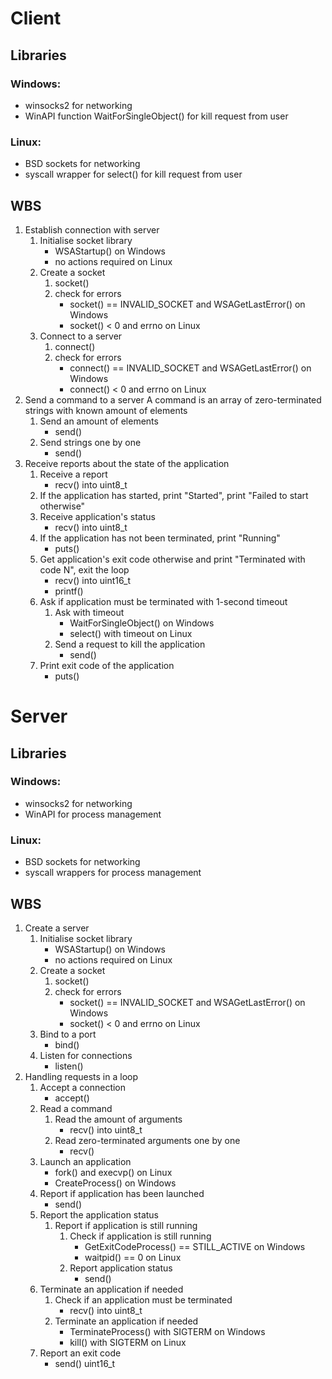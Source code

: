 # Client
## Libraries

### Windows:
- winsocks2 for networking
- WinAPI function WaitForSingleObject() for kill request from user

### Linux:
- BSD sockets for networking
- syscall wrapper for select() for kill request from user

## WBS
1. Establish connection with server
	1. Initialise socket library
		- WSAStartup() on Windows
		- no actions required on Linux
	2. Create a socket
		1. socket()
		2. check for errors
			- socket() == INVALID_SOCKET and WSAGetLastError() on Windows
			- socket() < 0 and errno on Linux
	3. Connect to a server
		1. connect()
		2. check for errors
			- connect() == INVALID_SOCKET and WSAGetLastError() on Windows
			- connect() < 0 and errno on Linux
2. Send a command to a server
	A command is an array of zero-terminated strings with known amount of elements
	1. Send an amount of elements
		- send()
	2. Send strings one by one
		- send()
3. Receive reports about the state of the application
	1. Receive a report
		- recv() into uint8_t 
	2. If the application has started, print "Started", print "Failed to start otherwise"
	3. Receive application's status
		- recv() into uint8_t
	4. If the application has not been terminated, print "Running"
		- puts()
	5. Get application's exit code otherwise and print "Terminated with code N", exit the loop
		- recv() into uint16_t
		- printf()
	6. Ask if application must be terminated with 1-second timeout
		1. Ask with timeout
			- WaitForSingleObject() on Windows
			- select() with timeout on Linux
		2. Send a request to kill the application
			- send()
	7. Print exit code of the application
		- puts()

# Server
## Libraries

### Windows:
- winsocks2 for networking
- WinAPI for process management

### Linux:
- BSD sockets for networking
- syscall wrappers for process management

## WBS
1. Create a server
	1. Initialise socket library
		- WSAStartup() on Windows
		- no actions required on Linux
	2. Create a socket
		1. socket()
		2. check for errors
			- socket() == INVALID_SOCKET and WSAGetLastError() on Windows
			- socket() < 0 and errno on Linux
	3. Bind to a port
		- bind()
	4. Listen for connections
		- listen()
2. Handling requests in a loop
	1. Accept a connection
		- accept()
	2. Read a command
		1. Read the amount of arguments
			- recv() into uint8_t
		2. Read zero-terminated arguments one by one
			- recv()
	3. Launch an application
		- fork() and execvp() on Linux
		- CreateProcess() on Windows
	4. Report if application has been launched
		- send()
	5. Report the application status
		1. Report if application is still running
			1. Check if application is still running
				- GetExitCodeProcess() == STILL_ACTIVE on Windows
				- waitpid() == 0 on Linux
			2. Report application status
				- send()
	6. Terminate an application if needed
		1. Check if an application must be terminated
			- recv() into uint8_t
		2. Terminate an application if needed
			- TerminateProcess() with SIGTERM on Windows
			- kill() with SIGTERM on Linux
	7. Report an exit code
		- send() uint16_t
